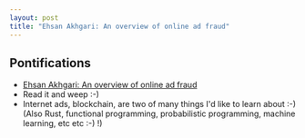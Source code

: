 ```yaml
---
layout: post
title: "Ehsan Akhgari: An overview of online ad fraud"
---
```


## Pontifications
 
* [Ehsan Akhgari: An overview of online ad fraud](https://ehsanakhgari.org/blog/2018-03-13/an-overview-of-online-ad-fraud#comments)
* Read it and weep :-)
* Internet ads, blockchain, are two of many things I'd like to learn about :-) (Also Rust, functional programming, probabilistic programming, machine learning, etc etc :-) !)